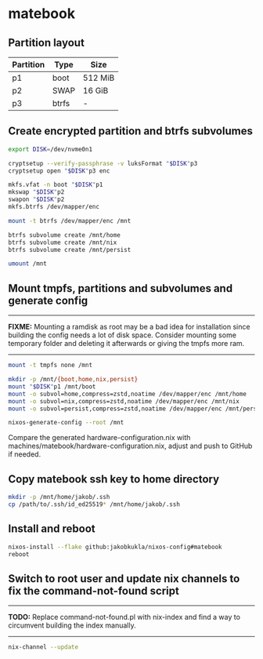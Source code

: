 # matebook

## Partition layout

| Partition | Type  | Size    |
|-----------|-------|---------|
|  p1       | boot  | 512 MiB |
|  p2       | SWAP  | 16 GiB  |
|  p3       | btrfs | -       |

## Create encrypted partition and btrfs subvolumes

```bash
export DISK=/dev/nvme0n1

cryptsetup --verify-passphrase -v luksFormat "$DISK"p3
cryptsetup open "$DISK"p3 enc

mkfs.vfat -n boot "$DISK"p1
mkswap "$DISK"p2
swapon "$DISK"p2
mkfs.btrfs /dev/mapper/enc

mount -t btrfs /dev/mapper/enc /mnt

btrfs subvolume create /mnt/home
btrfs subvolume create /mnt/nix
btrfs subvolume create /mnt/persist

umount /mnt
```

## Mount tmpfs, partitions and subvolumes and generate config

---
**FIXME:** Mounting a ramdisk as root may be a bad idea for installation since
building the config needs a lot of disk space. Consider mounting some temporary
folder and deleting it afterwards or giving the tmpfs more ram.

---

```bash
mount -t tmpfs none /mnt

mkdir -p /mnt/{boot,home,nix,persist}
mount "$DISK"p1 /mnt/boot
mount -o subvol=home,compress=zstd,noatime /dev/mapper/enc /mnt/home
mount -o subvol=nix,compress=zstd,noatime /dev/mapper/enc /mnt/nix
mount -o subvol=persist,compress=zstd,noatime /dev/mapper/enc /mnt/persist

nixos-generate-config --root /mnt
```

Compare the generated hardware-configuration.nix with machines/matebook/hardware-configuration.nix,
adjust and push to GitHub if needed.

## Copy matebook ssh key to home directory

```bash
mkdir -p /mnt/home/jakob/.ssh
cp /path/to/.ssh/id_ed25519* /mnt/home/jakob/.ssh
```

## Install and reboot

```bash
nixos-install --flake github:jakobkukla/nixos-config#matebook
reboot
```

## Switch to root user and update nix channels to fix the command-not-found script

---
**TODO:** Replace command-not-found.pl with nix-index and find
a way to circumvent building the index manually.

---

```bash
nix-channel --update
```
